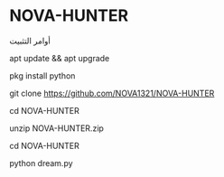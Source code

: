# NOVA-HUNTER

أوامر التثبيت

apt update && apt upgrade

pkg install python

git clone https://github.com/NOVA1321/NOVA-HUNTER

cd NOVA-HUNTER

unzip NOVA-HUNTER.zip

cd NOVA-HUNTER

python dream.py
